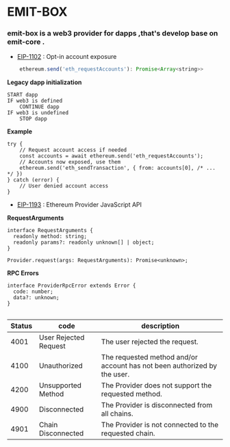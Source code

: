 # EMIT-BOX

### emit-box is a web3 provider for dapps ,that's develop base on emit-core . 

- [EIP-1102](https://eips.ethereum.org/EIPS/eip-1102 "EIP-1102") : Opt-in account exposure

```javascript
    ethereum.send('eth_requestAccounts'): Promise<Array<string>>
```

**Legacy dapp initialization**

```
START dapp
IF web3 is defined
    CONTINUE dapp
IF web3 is undefined
    STOP dapp
```

**Example**
```
try {
    // Request account access if needed
    const accounts = await ethereum.send('eth_requestAccounts');
    // Accounts now exposed, use them
    ethereum.send('eth_sendTransaction', { from: accounts[0], /* ... */ })
} catch (error) {
    // User denied account access
}
```

- [EIP-1193](https://eips.ethereum.org/EIPS/eip-1193) : Ethereum Provider JavaScript API

**RequestArguments**

```
interface RequestArguments {
  readonly method: string;
  readonly params?: readonly unknown[] | object;
}

Provider.request(args: RequestArguments): Promise<unknown>;
```

**RPC Errors**

```
interface ProviderRpcError extends Error {
  code: number;
  data?: unknown;
}


```

Status|code|description
---|---|---
4001|User Rejected Request|The user rejected the request.
4100|Unauthorized|The requested method and/or account has not been authorized by the user.
4200|Unsupported Method|The Provider does not support the requested method.
4900|Disconnected|The Provider is disconnected from all chains.
4901|Chain Disconnected|The Provider is not connected to the requested chain.
